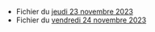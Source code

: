 - Fichier du [jeudi 23 novembre 2023](./6eme2/2023-11-23_6eme2.pdf)
- Fichier du [vendredi 24 novembre 2023](./6eme2/2023-11-24_6eme2.pdf)